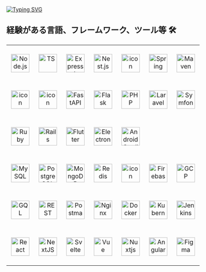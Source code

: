 [![Typing SVG](https://readme-typing-svg.herokuapp.com?font=Pacifico&color=%2336BCF7&size=48&center=true&vCenter=true&width=1200&height=100&lines=フロントエンド・フルスタック・アジャイル;Frontend・FullStack・Agile;前端・全栈・敏捷)](https://git.io/typing-svg)

## 経験がある言語、フレームワーク、ツール等 🛠

<table align="center">
  <tr>
    <td align="center" width="96" height="96">
        <img src="https://skillicons.dev/icons?i=nodejs" width="48" height="48" alt="Node.js" />
    </td>
    <td align="center" width="96" height="96">
        <img src="https://techstack-generator.vercel.app/ts-icon.svg" alt="TS" width="48" height="48" />
    </td>
    <td align="center" width="96" height="96">
        <img src="https://skillicons.dev/icons?i=expressjs" width="48" height="48" alt="Express.js" />
    </td>
    <td align="center" width="96" height="96">
      <img src="https://skillicons.dev/icons?i=nestjs" width="48" height="48" alt="Nest.js" />
    </td>
    <td align="center" width="96" height="96">
      <img src="https://techstack-generator.vercel.app/java-icon.svg" alt="icon" width="48" height="48" />
    </td>
    <td align="center" width="96" height="96">
      <img src="https://skillicons.dev/icons?i=spring" width="48" height="48" alt="Spring" />
    </td>
    <td align="center" width="96" height="96">
      <img src="https://skillicons.dev/icons?i=maven" width="48" height="48" alt="Maven" />
    </td>
  </tr>
  <tr>
    <td align="center" width="96" height="96">
      <img src="https://techstack-generator.vercel.app/python-icon.svg" alt="icon" width="48" height="48" />
    </td>
    <td align="center" width="96" height="96">
      <img src="https://techstack-generator.vercel.app/django-icon.svg" alt="icon" width="48" height="48" />
    </td>
    <td align="center" width="96" height="96">
      <img src="https://skillicons.dev/icons?i=fastapi" width="48" height="48" alt="FastAPI" />
    </td>
    <td align="center" width="96" height="96">
      <img src="https://skillicons.dev/icons?i=flask" width="48" height="48" alt="Flask" />
    </td>
    <td align="center" width="96" height="96">
      <img src="https://skillicons.dev/icons?i=php" width="48" height="48" alt="PHP" />
    </td>
    <td align="center" width="96" height="96">
      <img src="https://skillicons.dev/icons?i=laravel" width="48" height="48" alt="Laravel" />
    </td>
    <td align="center" width="96" height="96">
      <img src="https://skillicons.dev/icons?i=symfony" width="48" height="48" alt="Symfony" />
    </td>
  </tr>
  <tr>
    <td align="center" width="96" height="96">
      <img src="https://skillicons.dev/icons?i=ruby" width="48" height="48" alt="Ruby" />
    </td>
    <td align="center" width="96" height="96">
      <img src="https://skillicons.dev/icons?i=rails" width="48" height="48" alt="Rails" />
    </td>
        <td align="center" width="72" height="96">
      <img src="https://skillicons.dev/icons?i=flutter" width="48" height="48" alt="Flutter" />
    </td>
    <td align="center" width="72" height="96">
      <img src="https://skillicons.dev/icons?i=electron" width="48" height="48" alt="Electron" />
    </td>
    <td align="center" width="72" height="96">
      <img src="https://skillicons.dev/icons?i=androidstudio" width="48" height="48" alt="AndroidStudio" />
    </td>
  </tr>
  <tr>
    <td align="center" width="96" height="96">
      <img src="https://techstack-generator.vercel.app/mysql-icon.svg" alt="MySQL" width="48" height="48" />
    </td>
    <td align="center" width="96" height="96">
      <img src="https://skillicons.dev/icons?i=postgresql" width="48" height="48" alt="PostgreSQL" />
    </td>
    <td align="center" width="96" height="96">
      <img src="https://skillicons.dev/icons?i=mongodb" width="48" height="48" alt="MongoDB" />
    </td>
    <td align="center" width="96" height="96">
      <img src="https://skillicons.dev/icons?i=redis" width="48" height="48" alt="Redis" />
    </td>
    <td align="center" width="96" height="96">
      <img src="https://techstack-generator.vercel.app/aws-icon.svg" alt="icon" width="48" height="48" />
    </td>
    <td align="center" width="96" height="96">
      <img src="https://skillicons.dev/icons?i=firebase" width="48" height="48" alt="Firebase" />
    </td>
    <td align="center" width="96" height="96">
      <img src="https://skillicons.dev/icons?i=gcp" width="48" height="48" alt="GCP" />
    </td>
  </tr>
  <tr>
    <td align="center" width="96" height="96">
      <img src="https://techstack-generator.vercel.app/graphql-icon.svg" width="48" height="48" alt="GQL" />
    </td>
    <td align="center" width="96" height="96">
      <img src="https://techstack-generator.vercel.app/restapi-icon.svg" width="48" height="48" alt="REST" />
    </td>
    <td align="center" width="96" height="96">
      <img src="https://skillicons.dev/icons?i=postman" width="48" height="48" alt="Postman" />
    </td>
    <td align="center" width="96" height="96">
      <img src="https://techstack-generator.vercel.app/nginx-icon.svg" width="48" height="48" alt="Nginx" />
    </td>
    <td align="center" width="96" height="96">
      <img src="https://techstack-generator.vercel.app/docker-icon.svg" width="48" height="48" alt="Docker" />
    </td>
    <td align="center" width="96" height="96">
      <img src="https://techstack-generator.vercel.app/kubernetes-icon.svg" width="48" height="48" alt="Kubernetes" />
    </td>
    <td align="center" width="96" height="96">
      <img src="https://skillicons.dev/icons?i=jenkins" width="48" height="48" alt="Jenkins" />
    </td>
  </tr>
  <tr>
    <td align="center" width="96" height="96">
        <img src="https://techstack-generator.vercel.app/react-icon.svg" alt="React" width="48" height="48" />
    </td>
    <td align="center" width="96" height="96">
      <img src="https://skillicons.dev/icons?i=nextjs" width="48" height="48" alt="NextJS" />
    </td>
    <td align="center" width="96" height="96">
      <img src="https://skillicons.dev/icons?i=svelte" width="48" height="48" alt="Svelte" />
    </td>
    <td align="center" width="96" height="96">
      <img src="https://skillicons.dev/icons?i=vue" width="48" height="48" alt="Vue" />
    </td>
    <td align="center" width="96" height="96">
      <img src="https://skillicons.dev/icons?i=nuxtjs" width="48" height="48" alt="Nuxtjs" />
    </td>
    <td align="center" width="96" height="96">
      <img src="https://skillicons.dev/icons?i=angular" width="48" height="48" alt="Angular" />
    </td>
    <td align="center" width="96" height="96">
      <img src="https://skillicons.dev/icons?i=figma" width="48" height="48" alt="Figma" />
    </td>
  </tr>
</table>
